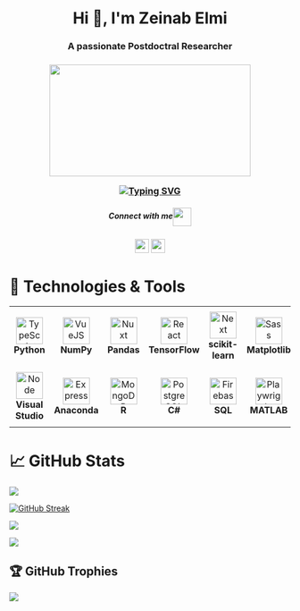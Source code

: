 <h1 align="center">Hi 👋, I'm Zeinab Elmi</h1>
<h3 align="center">A passionate Postdoctral Researcher</h3>
<h3 align="center">  <img src="https://github.com/Zeinabelmi/Zeinabelmi/assets/114510150/0d07278a-780f-45f4-9b27-3ff4effaa2ba"width="360px" height="200px"/>

<a href="https://git.io/typing-svg"><img src="https://readme-typing-svg.herokuapp.com?font=Roboto&size=16&pause=984&color=000000&background=FFFFFF00&random=false&width=435&lines=Hi%2C+I+am+Zeinab+Elmi.+;Strong+at+problem-solving+and+team+collaboration.;I'm+always+eager+to+learn+and+improve.;Elevating+expertise+in+data+science+and+operations+research." alt="Typing SVG" /></a>

<h5 align="center">Connect with me<img align="center" src="https://github.com/rajput2107/rajput2107/blob/master/Assets/Handshake.gif" height="33px" /></h5> 

<div align="center">
<a href="mailto:elmi.zeinab@gmail.com"><img src="https://img.shields.io/badge/Gmail-D14836?style=for-the-badge&logo=gmail&logoColor=white" height=25></a>
<a href="https://www.linkedin.com/in/zeinabelmi"><img src="https://img.shields.io/badge/linkedin-%230077B5.svg?&style=for-the-badge&logo=linkedin&logoColor=white" height=25></a>
</div>

# 🔧 Technologies & Tools

<table>
  <tr>
    <td align="center" height="108" width="108">
      <img
        src="https://cdn.jsdelivr.net/gh/devicons/devicon@latest/icons/python/python-original.svg"
        width="48"
        height="48"
        alt="TypeScript"
      />
      <br /><strong>Python</strong>
    </td>
    <td align="center" height="108" width="108">
      <img
        src="https://cdn.jsdelivr.net/gh/devicons/devicon@latest/icons/numpy/numpy-original.svg"
        width="48"
        height="48"
        alt="VueJS"
      />
      <br /><strong>NumPy</strong>
    </td>
    <td align="center" height="108" width="108">
      <img
        src="https://cdn.jsdelivr.net/gh/devicons/devicon@latest/icons/pandas/pandas-original.svg"
        width="48"
        height="48"
        alt="Nuxt"
      />
      <br /><strong>Pandas</strong>
    </td>
    <td align="center" height="108" width="108">
      <img
        src="https://cdn.jsdelivr.net/gh/devicons/devicon@latest/icons/tensorflow/tensorflow-original.svg"
        width="48"
        height="48"
        alt="React"
      />
      <br /><strong>TensorFlow</strong>
    </td>
    <td align="center" height="108" width="108">
      <img
        src="https://cdn.jsdelivr.net/gh/devicons/devicon@latest/icons/scikitlearn/scikitlearn-original.svg"
        width="48"
        height="48"
        alt="Next"
      />
      <br /><strong>scikit-learn</strong>
    </td>
    <td align="center" height="108" width="108">
      <img
        src="https://cdn.jsdelivr.net/gh/devicons/devicon@latest/icons/matplotlib/matplotlib-original.svg"
        width="48"
        height="48"
        alt="Sass"
      />
      <br /><strong>Matplotlib</strong>
    </td>
    <td align="center" height="108" width="108">
      <img
        src="https://cdn.jsdelivr.net/gh/devicons/devicon@latest/icons/pycharm/pycharm-original.svg"
        width="48"
        height="48"
        alt="Tailwind"
      />
      <br /><strong>PyCharm</strong>
    </td>
    <td align="center" height="108" width="108">
      <img
        src="https://cdn.jsdelivr.net/gh/devicons/devicon@latest/icons/jupyter/jupyter-original.svg"
        width="48"
        height="48"
        alt="Material UI"
      />
      <br /><strong>Project Jupyter</strong>
    </td>
  </tr>
  <tr>
    <td align="center" height="108" width="108">
      <img
        src="https://cdn.jsdelivr.net/gh/devicons/devicon@latest/icons/visualstudio/visualstudio-original.svg" 
        width="48"
        height="48"
        alt="Node"
      />
      <br /><strong>Visual Studio</strong>
    </td>
    <td align="center" height="108" width="108">
      <img
        src="https://cdn.jsdelivr.net/gh/devicons/devicon@latest/icons/anaconda/anaconda-original.svg"
        width="48"
        height="48"
        alt="Express"
      />
      <br /><strong>Anaconda</strong>
    </td>
    <td align="center" height="108" width="108">
      <img
        src="https://cdn.jsdelivr.net/gh/devicons/devicon@latest/icons/r/r-original.svg"
        width="48"
        height="48"
        alt="MongoDB"
      />
      <br /><strong>R</strong>
    </td>
    <td align="center" height="108" width="108">
      <img
        src="https://cdn.jsdelivr.net/gh/devicons/devicon@latest/icons/csharp/csharp-original.svg"
        width="48"
        height="48"
        alt="PostgreSQL"
      />
      <br /><strong>C#</strong>
    </td>
    <td align="center" height="108" width="108">
      <img
        src="https://cdn.jsdelivr.net/gh/devicons/devicon@latest/icons/azuresqldatabase/azuresqldatabase-original.svg"
        width="48"
        height="48"
        alt="Firebase"
      />
      <br /><strong>SQL </strong>
    </td>
    <td align="center" height="108" width="108">
      <img
        src="https://cdn.jsdelivr.net/gh/devicons/devicon@latest/icons/matlab/matlab-original.svg"
        width="48"
        height="48"
        alt="Playwright"
      />
      <br /><strong>MATLAB</strong>
    </td>
    <td align="center" height="108" width="108">
      <img
        src="https://cdn.jsdelivr.net/gh/devicons/devicon@latest/icons/ubuntu/ubuntu-original.svg"
        width="48"
        height="48"
        alt="Docker"
      />
      <br /><strong>Ubuntu</strong>
    </td>
    <td align="center" height="108" width="108">
      <img
        src="https://cdn.jsdelivr.net/gh/devicons/devicon@latest/icons/linux/linux-original.svg"
        width="48"
        height="48"
        alt="AWS"
      />
      <br /><strong>Linux</strong>
    </td>
  </tr>
</table>

# 📈 GitHub Stats 

![](https://komarev.com/ghpvc/?username=zeinabelmi)

<a href="https://git.io/streak-stats"><img src="http://github-readme-streak-stats.herokuapp.com?user=zeinabelmi&theme=whatsapp-light2&hide_border=true&border_radius=5&card_width=500" alt="GitHub Streak" /></a>

![](https://github-readme-stats.vercel.app/api?username=zeinabelmi&theme=default&hide_border=false&include_all_commits=false&count_private=false)<br/>

![](https://github-readme-stats.vercel.app/api/top-langs/?username=zeinabelmi&theme=default&hide_border=false&include_all_commits=false&count_private=false&layout=compact)

## 🏆 GitHub Trophies
![](https://github-profile-trophy.vercel.app/?username=zeinabelmi&theme=radical&no-frame=false&no-bg=true&margin-w=4)
